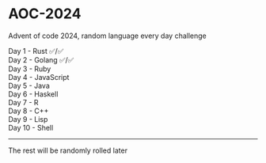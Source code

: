 # AOC-2024
Advent of code 2024, random language every day challenge

Day 1 - Rust ✅/✅  
Day 2 - Golang ✅/✅  
Day 3 - Ruby  
Day 4 - JavaScript  
Day 5 - Java  
Day 6 - Haskell  
Day 7 - R  
Day 8 - C++  
Day 9 - Lisp  
Day 10 - Shell  
  
------------------------------------------------

The rest will be randomly rolled later
